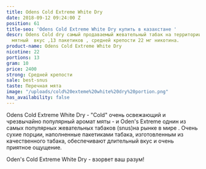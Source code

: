 ```yaml
---
title: Odens Cold Extreme White Dry
date: 2018-09-12 09:24:00 Z
position: 61
title-seo: 'Odens Cold Extreme White Dry купить в казахстане '
descr: Odens Cold dry самый продаваемый жевательный табак на территории СНГ. Приятный
  мятный  вкус ,13 пакетиков , средней крепости 22 мг никотина.
product-name: Odens Cold Extreme White Dry
nicotine: 22
portions: 13
gram: 10
price: 2400
strong: Средней крепости
sale: best-snus
taste: Перечная мята
image: "/uploads/cold%20exteme%20white%20dry%20portion.png"
has_availability: false
---
```


Odens Cold Extreme White Dry - "Cold" очень освежающий и чрезвычайно популярный аромат мяты - и Oden's Extreme  однин из самых популярных жевательных табаков (snus)на рынке в мире . Очень сухие порции, наполненные  пакетиками табака, изготовленным из качественного табака, обеспечивают длительный вкус и очень приятное ощущение.

 Oden's Cold Extreme White Dry - взорвет ваш разум!